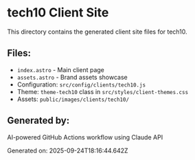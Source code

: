 # tech10 Client Site

This directory contains the generated client site files for tech10.

## Files:
- `index.astro` - Main client page
- `assets.astro` - Brand assets showcase
- Configuration: `src/config/clients/tech10.js`
- Theme: `theme-tech10` class in `src/styles/client-themes.css`
- Assets: `public/images/clients/tech10/`

## Generated by:
AI-powered GitHub Actions workflow using Claude API

Generated on: 2025-09-24T18:16:44.642Z
